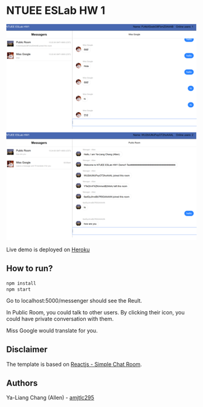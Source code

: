 # NTUEE ESLab HW 1

![example](images/example.png)
![example2](images/example2.png)

Live demo is deployed on [Heroku](https://b03901014eslabhw1.herokuapp.com/messenger)

## How to run?

``` 
npm install
npm start
```

Go to localhost:5000/messenger should see the Reult.

In Public Room, you could talk to other users. By clicking their icon, you could have private conversation with them.

Miss Google would translate for you.

## Disclaimer

The template is based on [Reactjs - Simple Chat Room](https://github.com/neighborhood999/reactjs-chatroom-example).

## Authors

Ya-Liang Chang (Allen) - [amjtlc295](https://github.com/amjltc295)


